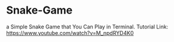 # Snake-Game
a Simple Snake Game that You Can Play in Terminal.
Tutorial Link: https://www.youtube.com/watch?v=M_npdRYD4K0


